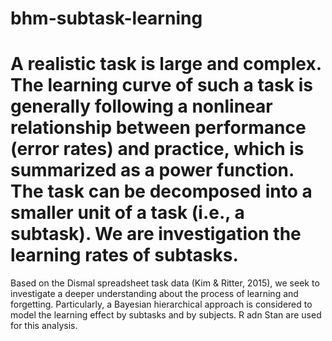# bhm-subtask-learning
# A realistic task is large and complex. The learning curve of such a task is generally following a nonlinear relationship between performance (error rates) and practice, which is summarized as a power function. The task can be decomposed into a smaller unit of a task (i.e., a subtask). We are investigation the learning rates of subtasks. 
Based on the Dismal spreadsheet task data (Kim & Ritter, 2015), we seek to investigate a deeper understanding about the process of learning and forgetting. Particularly, a Bayesian hierarchical approach is considered to model the learning effect by subtasks and by subjects. R adn Stan are used for this analysis.
